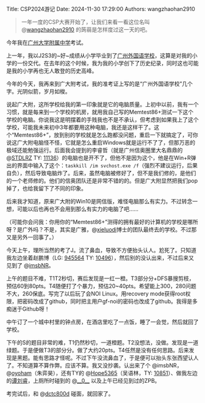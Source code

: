 Title: CSP2024游记
Date: 2024-11-30 17:29:00
Authors: wangzhaohan2910

> 一年一度的CSP大赛开始了，让我们来看一看这位名叫 @[wangzhaohan2910](https://www.luogu.com.cn/user/629944) 的蒟蒻是怎样度过这一天的吧。

今年我在[广州大学附属中学](https://www.gdfz.edu.cn/)考试。

上一年，我以J2S3的~好~成绩从小学毕业到了[广州外国语学校](https://www.chgzfls.com/)，这算是对我的小学的一份交代。在去年的这个时候，我为我的小学创下了历史纪录，同时这也可能是我的小学再也无人敢登的历史高峰。

今年的今天，我再来到广大附考试，我的准考证上写的是“广州外国语学校”几个字。光阴似箭，岁月如梭。

说起广大附，这所学校给我的第一印象就是它的电脑质量。上初中以前，我有一个习惯，就是每来到一个学校的机房，就用我自己写的Memtest86+测试一下这个学校的电脑。你说我这是明摆着的手贱我也不是不承认，但考虑到如果我上了这个学校，可能我未来初中3年都要用这种电脑，我还是这样干了。这个“Memtest86+”，放到别的学校就是怎么跑都没问题，重启一下就搞定了，可你说这广大附电脑怪不怪，它就是怎么重启Windows就是运行不了了，但那万恶的极域还能勉强运行。后面我会提到的李睿哲（就是广州信奥圈里大名鼎鼎的 @[STDLRZ](https://www.luogu.com.cn/user/1251949) TY: [11136](https://oiclass.com/user/11136)）的电脑也是开不了，但他不是因为这个，他是在Win+R弹出的界面中输入了这个：`taskkill /im svchost.exe /f`（强烈不建议运行，后果自负），然后导致电脑炸了。后来，虽然电脑被修好了，但不是我们修的，是他们的一个老师修的。他们的信奥团队还是非常不错的的。但是广大附显然把我们pop掉了，也给我留下了不同的印象。

后来我才知道，原来广大附的Win10是网信版，难怪电脑那么有实力。不过转念一想，可能以后也再也不会用到那么有实力的电脑了吧……

（可能你会问我：你用你的“Memtest86+”测得的拥有最好的计算机的学校是哪所呀？是广外吗？不是，其实是广雅，@[xieluodi](https://www.luogu.com.cn/user/63075)博士的团队最终去的学校。不过那又是另外一回事了。）

今天上午，理所当然的考了J。流了鼻血，导致不方便抬头认人。尬死了。只知道我左边坐着赵鹏博（LG: [945564](https://www.luogu.com.cn/user/945564) TY: [10496](https://oiclass.com/user/10496)），然后别的没认出来，不过后来又见到了 @[imsbNR](https://www.luogu.com.cn/user/1198462)。

上午的题目不难，T1T2秒切，赛后发现是一红一橙。T3部分分+DFS暴搜剪枝，预估60到80pts。T4随便打了个暴力，预估20~40pts。希望能上300，280问题不大，260保底。写完了以后玩了会NOI Linux。用recovery mode获得root权限，把密码改成了github，同时把主用户gf-noi的密码也改成了github。我得是多痴迷于Github呀！

中午订了一个城中村里的钟点房，在酒店里吃了一点饭，睡了一会觉，然后就回了学校。

下午的S的题目非常的难，T1仍然秒切，一道橙题。T2没想法，没做。发现是一道绿题。于是便做T3的部分分。做了大约20pts。T4任然是没有任何思路。后来发现是黑题。能有思路才怪呢。不过下午没流鼻血了，于是便可以抬头东张西望认人了。不知道算不算作弊。应该不算。我又没抄袭。认出来了个 @imsbNR，@[oyoham](https://www.luogu.com.cn/user/957618)（朱弈昊），还有TY的 @[Hope5365](https://www.luogu.com.cn/user/1004336)（吴语林，TY: [10851](https://oiclass.com/user/10851)）、做我左边的[谭刘睿](https://oiclass.com/user/8714)，上厕所时碰到的 @[\_\_0\_\_](https://www.luogu.com.cn/user/794507) 以及上午已经见到过的ZPB。

考完试后，和 @[dctc800d](https://www.luogu.com.cn/user/735087) 碰面，就回家了。